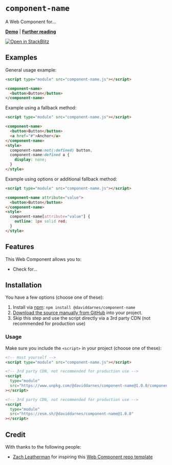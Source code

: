# `component-name`

A Web Component for…

**[Demo](https://daviddarnes.github.io/component-template/demo.html)** | **[Further reading](https://darn.es/web-component-github-starter-template/)**

[![Open in StackBlitz](https://developer.stackblitz.com/img/open_in_stackblitz.svg)](https://stackblitz.com/~/github.com/daviddarnes/component-template?file=component-name.js&initialPath=/demo.html)

## Examples

General usage example:

```html
<script type="module" src="component-name.js"></script>

<component-name>
  <button>Button</button>
</component-name>
```

Example using a fallback method:

```html
<script type="module" src="component-name.js"></script>

<component-name>
  <button>Button</button>
  <a href="#">Anchor</a>
</component-name>
<style>
  component-name:not(:defined) button,
  component-name:defined a {
    display: none;
  }
</style>
```

Example using options or additional fallback method:

```html
<script type="module" src="component-name.js"></script>

<component-name attribute="value">
  <button>Button</button>
</component-name>
<style>
  component-name[attribute="value"] {
    outline: 1px solid red;
  }
</style>
```

## Features

This Web Component allows you to:

- Check for…

## Installation

You have a few options (choose one of these):

1. Install via [npm](https://www.npmjs.com/package/@daviddarnes/component-name): `npm install @daviddarnes/component-name`
1. [Download the source manually from GitHub](https://github.com/daviddarnes/component-name/releases) into your project.
1. Skip this step and use the script directly via a 3rd party CDN (not recommended for production use)

### Usage

Make sure you include the `<script>` in your project (choose one of these):

```html
<!-- Host yourself -->
<script type="module" src="component-name.js"></script>
```

```html
<!-- 3rd party CDN, not recommended for production use -->
<script
  type="module"
  src="https://www.unpkg.com/@daviddarnes/component-name@1.0.0/component-name.js"
></script>
```

```html
<!-- 3rd party CDN, not recommended for production use -->
<script
  type="module"
  src="https://esm.sh/@daviddarnes/component-name@1.0.0"
></script>
```

## Credit

With thanks to the following people:

- [Zach Leatherman](https://zachleat.com) for inspiring this [Web Component repo template](https://github.com/daviddarnes/component-template)
